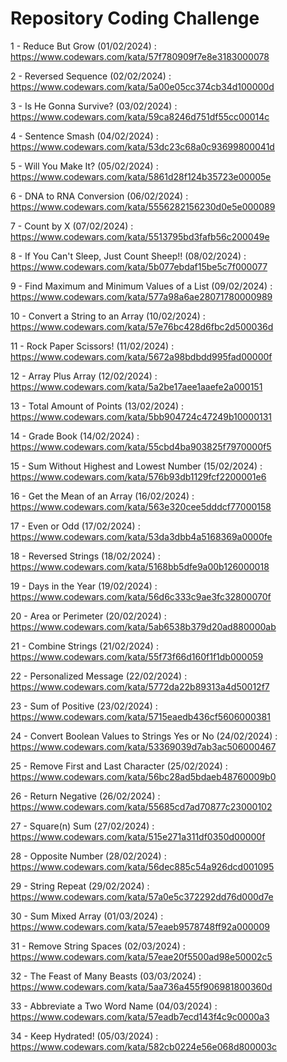 <h1>Repository Coding Challenge</h1>

1 - Reduce But Grow (01/02/2024) : https://www.codewars.com/kata/57f780909f7e8e3183000078

2 - Reversed Sequence (02/02/2024) : https://www.codewars.com/kata/5a00e05cc374cb34d100000d

3 - Is He Gonna Survive? (03/02/2024) : https://www.codewars.com/kata/59ca8246d751df55cc00014c

4 - Sentence Smash (04/02/2024) : https://www.codewars.com/kata/53dc23c68a0c93699800041d

5 - Will You Make It? (05/02/2024) : https://www.codewars.com/kata/5861d28f124b35723e00005e

6 - DNA to RNA Conversion (06/02/2024) : https://www.codewars.com/kata/5556282156230d0e5e000089

7 - Count by X (07/02/2024) : https://www.codewars.com/kata/5513795bd3fafb56c200049e

8 - If You Can't Sleep, Just Count Sheep!! (08/02/2024) : https://www.codewars.com/kata/5b077ebdaf15be5c7f000077

9 - Find Maximum and Minimum Values of a List (09/02/2024) : https://www.codewars.com/kata/577a98a6ae28071780000989

10 - Convert a String to an Array (10/02/2024) : https://www.codewars.com/kata/57e76bc428d6fbc2d500036d

11 - Rock Paper Scissors! (11/02/2024) : https://www.codewars.com/kata/5672a98bdbdd995fad00000f

12 - Array Plus Array (12/02/2024) : https://www.codewars.com/kata/5a2be17aee1aaefe2a000151

13 - Total Amount of Points (13/02/2024) : https://www.codewars.com/kata/5bb904724c47249b10000131

14 - Grade Book (14/02/2024) : https://www.codewars.com/kata/55cbd4ba903825f7970000f5

15 - Sum Without Highest and Lowest Number (15/02/2024) : https://www.codewars.com/kata/576b93db1129fcf2200001e6

16 - Get the Mean of an Array (16/02/2024) : https://www.codewars.com/kata/563e320cee5dddcf77000158

17 - Even or Odd (17/02/2024) : https://www.codewars.com/kata/53da3dbb4a5168369a0000fe

18 - Reversed Strings (18/02/2024) : https://www.codewars.com/kata/5168bb5dfe9a00b126000018

19 - Days in the Year (19/02/2024) : https://www.codewars.com/kata/56d6c333c9ae3fc32800070f

20 - Area or Perimeter (20/02/2024) : https://www.codewars.com/kata/5ab6538b379d20ad880000ab

21 - Combine Strings (21/02/2024) : https://www.codewars.com/kata/55f73f66d160f1f1db000059

22 - Personalized Message (22/02/2024) : https://www.codewars.com/kata/5772da22b89313a4d50012f7

23 - Sum of Positive (23/02/2024) : https://www.codewars.com/kata/5715eaedb436cf5606000381

24 - Convert Boolean Values to Strings Yes or No (24/02/2024) : https://www.codewars.com/kata/53369039d7ab3ac506000467

25 - Remove First and Last Character (25/02/2024) : https://www.codewars.com/kata/56bc28ad5bdaeb48760009b0

26 - Return Negative (26/02/2024) : https://www.codewars.com/kata/55685cd7ad70877c23000102

27 - Square(n) Sum (27/02/2024) : https://www.codewars.com/kata/515e271a311df0350d00000f

28 - Opposite Number (28/02/2024) : https://www.codewars.com/kata/56dec885c54a926dcd001095

29 - String Repeat (29/02/2024) : https://www.codewars.com/kata/57a0e5c372292dd76d000d7e

30 - Sum Mixed Array (01/03/2024) : https://www.codewars.com/kata/57eaeb9578748ff92a000009

31 - Remove String Spaces (02/03/2024) : https://www.codewars.com/kata/57eae20f5500ad98e50002c5

32 - The Feast of Many Beasts (03/03/2024) : https://www.codewars.com/kata/5aa736a455f906981800360d

33 - Abbreviate a Two Word Name (04/03/2024) : https://www.codewars.com/kata/57eadb7ecd143f4c9c0000a3

34 - Keep Hydrated! (05/03/2024) : https://www.codewars.com/kata/582cb0224e56e068d800003c
